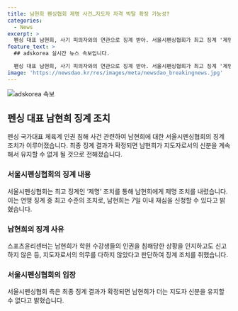 ```yaml
---
title: 남현희 펜싱협회 제명 사건…지도자 자격 박탈 확정 가능성?
categories:
  - News
excerpt: >
  펜싱 대표 남현희, 사기 피의자와의 연관으로 징계 받아. 서울시펜싱협회가 최고 징계 '제명' 결정. 7일 이내 재심 신청 가능. 지난해 미성년자들에 대한 성추행 의혹과 관련하여 스포츠윤리센터의 징계 요구에 따른 조치. 남현희는 지도자로서 의무를 다하지 않았다는 이유로 징계를 받게 되었고, 최종적으로 징계 처분이 확정되면 지도자 신분을 유지할 수 없게 될 것으로 보인다.
feature_text: >
  ## adskorea 실시간 뉴스 속보입니다.

  펜싱 대표 남현희, 사기 피의자와의 연관으로 징계 받아. 서울시펜싱협회가 최고 징계 '제명' 결정. 7일 이내 재심 신청 가능. 지난해 미성년자들에 대한 성추행 의혹과 관련하여 스포츠윤리센터의 징계 요구에 따른 조치. 남현희는 지도자로서 의무를 다하지 않았다는 이유로 징계를 받게 되었고, 최종적으로 징계 처분이 확정되면 지도자 신분을 유지할 수 없게 될 것으로 보인다.
image: 'https://newsdao.kr/res/images/meta/newsdao_breakingnews.jpg'
---
```


<p><img src="https://newsdao.kr/res/images/meta/newsdao_breakingnews.jpg" alt="adskorea 속보" /></p>

<h2 data-ke-size="size26">펜싱 대표 남현희 징계 조치</h2>

<p data-ke-size="size16">펜싱 국가대표 체육계 인권 침해 사건 관련하여 남현희에 대한 서울시펜싱협회의 징계 조치가 이루어졌습니다. 최종 징계 결과가 확정되면 남현희가 지도자로서의 신분을 계속해서 유지할 수 없게 될 것으로 전해졌습니다.</p>

<h3><b>서울시펜싱협회의 징계 내용</b></h3>

<p data-ke-size="size16">서울시펜싱협회는 최고 징계인 ‘제명’ 조치를 통해 남현희에게 제명 조치를 내렸습니다. 이는 연맹 징계 중 최고 수준의 조치로, 남현희는 7일 이내 재심을 신청할 수 있다고 밝혔습니다.</p>

<h3><b>남현희의 징계 사유</b></h3>

<p data-ke-size="size16">스포츠윤리센터는 남현희가 학원 수강생들의 인권을 침해당한 상황을 인지하고도 신고하지 않은 등, 지도자로서의 의무를 다하지 않았다고 판단하여 징계 조치를 취했습니다.</p>

<h3><b>서울시펜싱협회의 입장</b></h3>

<p data-ke-size="size16">서울시펜싱협회 측은 최종 징계 결과가 확정되면 남현희가 더는 지도자 신분을 유지할 수 없다고 밝혔습니다.</p>

